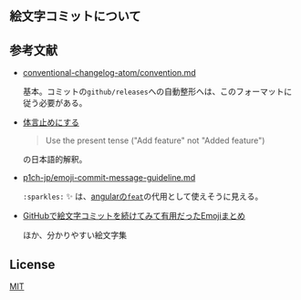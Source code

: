 絵文字コミットについて
---

参考文献
---
* [conventional-changelog-atom/convention.md](https://github.com/conventional-changelog/conventional-changelog-atom/blob/master/convention.md)

  基本。コミットの`github/releases`への自動整形へは、このフォーマットに従う必要がある。

* [体言止めにする](https://gist.github.com/p1ch-jp/2912dc157b53449f7d1b#体言止めにする)
  > Use the present tense ("Add feature" not "Added feature")

  の日本語的解釈。

* [p1ch-jp/emoji-commit-message-guideline.md](https://gist.github.com/p1ch-jp/2912dc157b53449f7d1b)

  `:sparkles:` :sparkles: は、[angularの`feat`](https://github.com/angular/angular.js/blob/master/CONTRIBUTING.md#type)の代用として使えそうに見える。

* [GitHubで絵文字コミットを続けてみて有用だったEmojiまとめ](http://mzyy94.com/blog/2015/10/14/emoji-commit-message/)

  ほか、分かりやすい絵文字集

License
---
[MIT](http://59naga.mit-license.org/)
